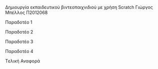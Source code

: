 Δημιουργία εκπαιδευτικού βιντεοπαιχνιδιού με χρήση Scratch
Γιώργος Μπέλλος Π2012068

Παραδοτέο 1



Παραδοτέο 2



Παραδοτέο 3



Παραδοτέο 4



Tελική Αναφορά
